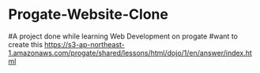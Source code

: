 # Progate-Website-Clone
#A project done while learning Web Development on progate
#want to create this https://s3-ap-northeast-1.amazonaws.com/progate/shared/lessons/html/dojo/1/en/answer/index.html
